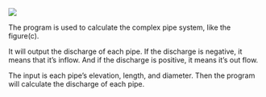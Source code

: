 ![](media/2b3950a51eefbffa50bdad93a71bff79.emf)

The program is used to calculate the complex pipe system, like the figure(c).

It will output the discharge of each pipe. If the discharge is negative, it
means that it’s inflow. And if the discharge is positive, it means it’s out
flow.

The input is each pipe’s elevation, length, and diameter. Then the program will
calculate the discharge of each pipe.
